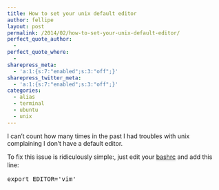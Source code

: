 ```yaml
---
title: How to set your unix default editor
author: fellipe
layout: post
permalink: /2014/02/how-to-set-your-unix-default-editor/
perfect_quote_author:
  - 
perfect_quote_where:
  - 
sharepress_meta:
  - 'a:1:{s:7:"enabled";s:3:"off";}'
sharepress_twitter_meta:
  - 'a:1:{s:7:"enabled";s:3:"off";}'
categories:
  - alias
  - terminal
  - ubuntu
  - unix
---
```

I can&#8217;t count how many times in the past I had troubles with unix complaining I don&#8217;t have a default editor.

To fix this issue is ridiculously simple:, just edit your <a href="http://en.wikipedia.org/wiki/Bash_(Unix_shell)" target="_blank">bashrc</a> and add this line<span style="line-height: 1.5;">:</span>

<pre class="lang:default decode:true" title="bashrc">export EDITOR='vim'</pre>